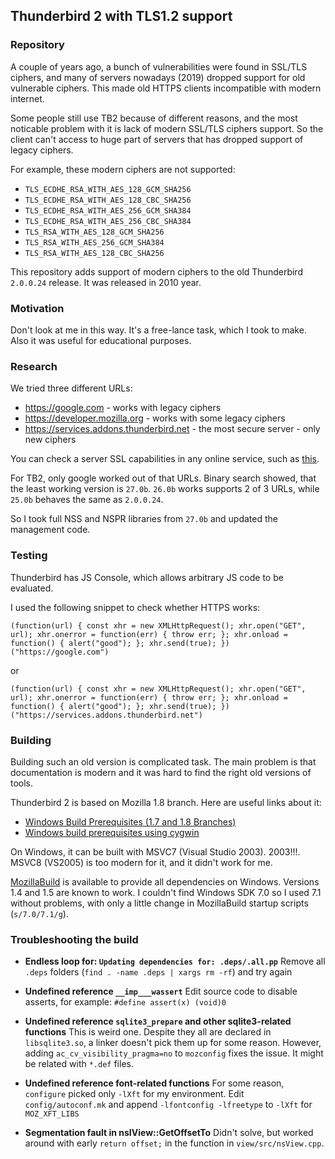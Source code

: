 ## Thunderbird 2 with TLS1.2 support

### Repository

A couple of years ago, a bunch of vulnerabilities were found in SSL/TLS ciphers,
and many of servers nowadays (2019) dropped support for old vulnerable ciphers.
This made old HTTPS clients incompatible with modern internet.

Some people still use TB2 because of different reasons, and the most noticable
problem with it is lack of modern SSL/TLS ciphers support. So the client can't
access to huge part of servers that has dropped support of legacy ciphers.

For example, these modern ciphers are not supported:

* `TLS_ECDHE_RSA_WITH_AES_128_GCM_SHA256`
* `TLS_ECDHE_RSA_WITH_AES_128_CBC_SHA256`
* `TLS_ECDHE_RSA_WITH_AES_256_GCM_SHA384`
* `TLS_ECDHE_RSA_WITH_AES_256_CBC_SHA384`
* `TLS_RSA_WITH_AES_128_GCM_SHA256`
* `TLS_RSA_WITH_AES_256_GCM_SHA384`
* `TLS_RSA_WITH_AES_128_CBC_SHA256`

This repository adds support of modern ciphers to the old Thunderbird
`2.0.0.24` release. It was released in 2010 year.

### Motivation

Don't look at me in this way. It's a free-lance task, which I took to make.
Also it was useful for educational purposes.

### Research

We tried three different URLs:

- https://google.com - works with legacy ciphers
- https://developer.mozilla.org - works with some legacy ciphers
- https://services.addons.thunderbird.net - the most secure server - only new ciphers

You can check a server SSL capabilities in any online service, such as [this](https://www.immuniweb.com/ssl/?id=luzhIsoj).

For TB2, only google worked out of that URLs. Binary search showed,
that the least working version is `27.0b`. `26.0b` works supports 2 of 3 URLs,
while `25.0b` behaves the same as `2.0.0.24`.

So I took full NSS and NSPR libraries from `27.0b` and updated the management code.

### Testing

Thunderbird has JS Console, which allows arbitrary JS code to be evaluated.

I used the following snippet to check whether HTTPS works:

    (function(url) { const xhr = new XMLHttpRequest(); xhr.open("GET", url); xhr.onerror = function(err) { throw err; }; xhr.onload = function() { alert("good"); }; xhr.send(true); })("https://google.com")

or

    (function(url) { const xhr = new XMLHttpRequest(); xhr.open("GET", url); xhr.onerror = function(err) { throw err; }; xhr.onload = function() { alert("good"); }; xhr.send(true); })("https://services.addons.thunderbird.net")

### Building

Building such an old version is complicated task. The main problem is that
documentation is modern and it was hard to find the right old versions of tools.

Thunderbird 2 is based on Mozilla 1.8 branch. Here are useful links about it:

- [Windows Build Prerequisites (1.7 and 1.8 Branches)](https://developer.mozilla.org/en-US/docs/Mozilla/Developer_guide/Build_Instructions/Windows_Build_Prerequisites_%281.7_and_1.8_Branches%29)
- [Windows build prerequisites using cygwin](https://developer.mozilla.org/en-US/docs/Mozilla/Developer_guide/Build_Instructions/Windows_build_prerequisites_using_cygwin#Software_Requirements)

On Windows, it can be built with MSVC7 (Visual Studio 2003). 2003!!!.
MSVC8 (VS2005) is too modern for it, and it didn't work for me.

[MozillaBuild](https://wiki.mozilla.org/MozillaBuild) is available to provide
all dependencies on Windows. Versions 1.4 and 1.5 are known to work.
I couldn't find Windows SDK 7.0 so I used 7.1 without problems, with
only a little change in MozillaBuild startup scripts (`s/7.0/7.1/g`).

### Troubleshooting the build

* **Endless loop for: `Updating dependencies for: .deps/.all.pp`**
  Remove all `.deps` folders (`find . -name .deps | xargs rm -rf`) and try again

* **Undefined reference `__imp___wassert`**
  Edit source code to disable asserts, for example: `#define assert(x) (void)0`

* **Undefined reference `sqlite3_prepare` and other sqlite3-related functions**
  This is weird one. Despite they all are declared in `libsqlite3.so`, a linker
  doesn't pick them up for some reason. However, adding `ac_cv_visibility_pragma=no`
  to `mozconfig` fixes the issue. It might be related with `*.def` files.

* **Undefined reference font-related functions**
  For some reason, `configure` picked only `-lXft` for my environment.
  Edit `config/autoconf.mk` and append `-lfontconfig -lfreetype` to `-lXft`
  for `MOZ_XFT_LIBS`

* **Segmentation fault in nsIView::GetOffsetTo**
  Didn't solve, but worked around with early `return offset;` in the function in `view/src/nsView.cpp`.
